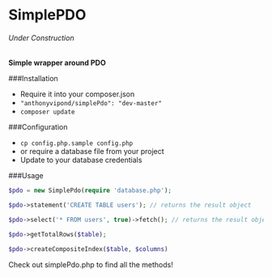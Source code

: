 SimplePDO
===================

###### Under Construction

**Simple wrapper around PDO**

###Installation

- Require it into your composer.json
- `"anthonyvipond/simplePdo": "dev-master"`
- `composer update`


###Configuration
- `cp config.php.sample config.php`
- or require a database file from your project
- Update to your database credentials

###Usage
```php
$pdo = new SimplePdo(require 'database.php');

$pdo->statement('CREATE TABLE users'); // returns the result object

$pdo->select('* FROM users', true)->fetch(); // returns the result object

$pdo->getTotalRows($table);

$pdo->createCompositeIndex($table, $columns)

```

Check out simplePdo.php to find all the methods!